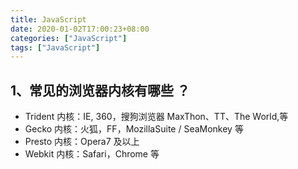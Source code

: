 ```yaml
---
title: JavaScript
date: 2020-01-02T17:00:23+08:00
categories: ["JavaScript"]
tags: ["JavaScript"]
---
```


## 1、常见的浏览器内核有哪些 ？

- Trident 内核：IE, 360，搜狗浏览器 MaxThon、TT、The World,等
- Gecko 内核：火狐，FF，MozillaSuite / SeaMonkey 等
- Presto 内核：Opera7 及以上
- Webkit 内核：Safari，Chrome 等 

